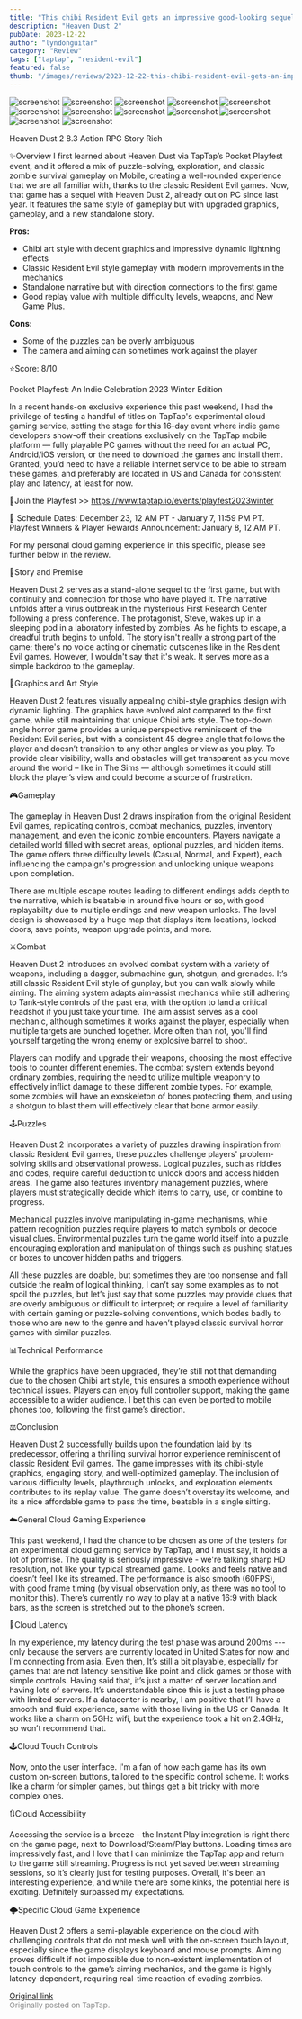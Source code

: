 ```yaml
---
title: "This chibi Resident Evil gets an impressive good-looking sequel | PC+Mobile (Cloud) - Heaven Dust 2"
description: "Heaven Dust 2"
pubDate: 2023-12-22
author: "lyndonguitar"
category: "Review"
tags: ["taptap", "resident-evil"]
featured: false
thumb: "/images/reviews/2023-12-22-this-chibi-resident-evil-gets-an-impressive-good-looking-sequel--pcmobile-cloud---heaven--0.avif"
---
```


<div class="gallery">
  <img src="/images/reviews/2023-12-22-this-chibi-resident-evil-gets-an-impressive-good-looking-sequel--pcmobile-cloud---heaven--0.avif" alt="screenshot" />
  <img src="/images/reviews/2023-12-22-this-chibi-resident-evil-gets-an-impressive-good-looking-sequel--pcmobile-cloud---heaven--1.avif" alt="screenshot" />
  <img src="/images/reviews/2023-12-22-this-chibi-resident-evil-gets-an-impressive-good-looking-sequel--pcmobile-cloud---heaven--2.avif" alt="screenshot" />
  <img src="/images/reviews/2023-12-22-this-chibi-resident-evil-gets-an-impressive-good-looking-sequel--pcmobile-cloud---heaven--3.avif" alt="screenshot" />
  <img src="/images/reviews/2023-12-22-this-chibi-resident-evil-gets-an-impressive-good-looking-sequel--pcmobile-cloud---heaven--4.avif" alt="screenshot" />
  <img src="/images/reviews/2023-12-22-this-chibi-resident-evil-gets-an-impressive-good-looking-sequel--pcmobile-cloud---heaven--5.avif" alt="screenshot" />
  <img src="/images/reviews/2023-12-22-this-chibi-resident-evil-gets-an-impressive-good-looking-sequel--pcmobile-cloud---heaven--6.avif" alt="screenshot" />
  <img src="/images/reviews/2023-12-22-this-chibi-resident-evil-gets-an-impressive-good-looking-sequel--pcmobile-cloud---heaven--7.avif" alt="screenshot" />
  <img src="/images/reviews/2023-12-22-this-chibi-resident-evil-gets-an-impressive-good-looking-sequel--pcmobile-cloud---heaven--8.avif" alt="screenshot" />
  <img src="/images/reviews/2023-12-22-this-chibi-resident-evil-gets-an-impressive-good-looking-sequel--pcmobile-cloud---heaven--9.avif" alt="screenshot" />
  <img src="/images/reviews/2023-12-22-this-chibi-resident-evil-gets-an-impressive-good-looking-sequel--pcmobile-cloud---heaven--10.avif" alt="screenshot" />
  <img src="/images/reviews/2023-12-22-this-chibi-resident-evil-gets-an-impressive-good-looking-sequel--pcmobile-cloud---heaven--11.avif" alt="screenshot" />
</div>

Heaven Dust 2
8.3
Action RPG
Story Rich

✨Overview
I first learned about Heaven Dust via TapTap’s Pocket Playfest event, and it offered a mix of puzzle-solving, exploration, and classic zombie survival gameplay on Mobile, creating a well-rounded experience that we are all familiar with, thanks to the classic Resident Evil games. Now, that game has a sequel with Heaven Dust 2, already out on PC since last year. It features the same style of gameplay but with upgraded graphics, gameplay, and a new standalone story.


**Pros:**
- Chibi art style with decent graphics and impressive dynamic lightning effects
- Classic Resident Evil style gameplay with modern improvements in the mechanics
- Standalone narrative but with direction connections to the first game
- Good replay value with multiple difficulty levels, weapons, and New Game Plus.



**Cons:**
- Some of the puzzles can be overly ambiguous
- The camera and aiming can sometimes work against the player


⭐️Score: 8/10

Pocket Playfest: An Indie Celebration 2023 Winter Edition

In a recent hands-on exclusive experience this past weekend, I had the privilege of testing a handful of titles on TapTap's experimental cloud gaming service, setting the stage for this 16-day event where indie game developers show-off their creations exclusively on the TapTap mobile platform — fully playable PC games without the need for an actual PC, Android/iOS version, or the need to download the games and install them.  Granted, you’d need to have a reliable internet service to be able to stream these games, and preferably are located in US and Canada for consistent play and latency, at least for now.

🔗Join the Playfest >>
https://www.taptap.io/events/playfest2023winter

📅 Schedule
Dates: December 23, 12 AM PT - January 7, 11:59 PM PT.
Playfest Winners & Player Rewards Announcement: January 8, 12 AM PT.

For my personal cloud gaming experience in this specific, please see further below in the review.

📖Story and Premise

Heaven Dust 2 serves as a stand-alone sequel to the first game, but with continuity and connection for those who have played it.  The narrative unfolds after a virus outbreak in the mysterious First Research Center following a press conference. The protagonist, Steve, wakes up in a sleeping pod in a laboratory infested by zombies. As he fights to escape, a dreadful truth begins to unfold. The story isn't really a strong part of the game; there's no voice acting or cinematic cutscenes like in the Resident Evil games. However, I wouldn't say that it's weak. It serves more as a simple backdrop to the gameplay.

🎨Graphics and Art Style

Heaven Dust 2 features visually appealing chibi-style graphics design with dynamic lighting. The graphics have evolved alot compared to the first game, while still maintaining that unique Chibi arts style. The top-down angle horror game provides a unique perspective reminiscent of the Resident Evil series, but with a consistent 45 degree angle that follows the player and doesn’t transition to any other angles or view as you play. To provide clear visibility, walls and obstacles will get transparent as you move around the world – like in The Sims — although sometimes it could still block the player’s view and could become a source of frustration.

🎮Gameplay

The gameplay in Heaven Dust 2 draws inspiration from the original Resident Evil games, replicating controls, combat mechanics, puzzles, inventory management, and even the iconic zombie encounters. Players navigate a detailed world filled with secret areas, optional puzzles, and hidden items. The game offers three difficulty levels (Casual, Normal, and Expert), each influencing the campaign's progression and unlocking unique weapons upon completion.

There are multiple escape routes leading to different endings adds depth to the narrative, which is beatable in around five hours or so, with good replayabilty due to multiple endings and new weapon unlocks. The level design is showcased by a huge map that displays item locations, locked doors, save points, weapon upgrade points, and more.

⚔️Combat

Heaven Dust 2 introduces an evolved combat system with a variety of weapons, including a dagger, submachine gun, shotgun, and grenades. It’s still classic Resident Evil style of gunplay, but you can walk slowly while aiming. The aiming system adapts aim-assist mechanics while still adhering to Tank-style controls of the past era, with the option to land a critical headshot if you just take your time. The aim assist serves as a cool mechanic, although sometimes it works against the player, especially when multiple targets are bunched together. More often than not, you'll find yourself targeting the wrong enemy or explosive barrel to shoot.

Players can modify and upgrade their weapons, choosing the most effective tools to counter different enemies. The combat system extends beyond ordinary zombies, requiring the need to utilize multiple weaponry to effectively inflict damage to these different zombie types. For example, some zombies will have an exoskeleton of bones protecting them, and using a shotgun to blast them will effectively clear that bone armor easily.

🕹Puzzles

Heaven Dust 2 incorporates a variety of puzzles drawing inspiration from classic Resident Evil games, these puzzles challenge players' problem-solving skills and observational prowess.  Logical puzzles, such as riddles and codes, require careful deduction to unlock doors and access hidden areas. The game also features inventory management puzzles, where players must strategically decide which items to carry, use, or combine to progress.

Mechanical puzzles involve manipulating in-game mechanisms, while pattern recognition puzzles require players to match symbols or decode visual clues. Environmental puzzles turn the game world itself into a puzzle, encouraging exploration and manipulation of things such as pushing statues or boxes to uncover hidden paths and triggers.

All these puzzles are doable, but sometimes they are too nonsense and fall outside the realm of logical thinking, I can’t say some examples as to not spoil the puzzles, but let’s just say that some puzzles may provide clues that are overly ambiguous or difficult to interpret; or require a level of familiarity with certain gaming or puzzle-solving conventions, which bodes badly to those who are new to the genre and haven’t played classic survival horror games with similar puzzles.

📊Technical Performance

While the graphics have been upgraded, they’re still not that demanding due to the chosen Chibi art style, this ensures a smooth experience without technical issues. Players can enjoy full controller support, making the game accessible to a wider audience. I bet this can even be ported to mobile phones too, following the first game’s direction.

⚖️Conclusion

Heaven Dust 2 successfully builds upon the foundation laid by its predecessor, offering a thrilling survival horror experience reminiscent of classic Resident Evil games. The game impresses with its chibi-style graphics, engaging story, and well-optimized gameplay. The inclusion of various difficulty levels, playthrough unlocks, and exploration elements contributes to its replay value. The game doesn’t overstay its welcome, and its a nice affordable game to pass the time, beatable in a single sitting.

☁️General Cloud Gaming Experience

This past weekend, I had the chance to be chosen as one of the testers for an experimental cloud gaming service by TapTap, and I must say, it holds a lot of promise. The quality is seriously impressive - we're talking sharp HD resolution, not like your typical streamed game. Looks and feels native and doesn’t feel like its streamed. The performance is also smooth (60FPS), with good frame timing (by visual observation only, as there was no tool to monitor this). There’s currently no way to play at a native 16:9 with black bars, as the screen is stretched out to the phone’s screen.

📶Cloud Latency

In my experience, my latency during the test phase was around 200ms --- only because the servers are currently located in United States for now and I'm connecting from asia. Even then, It’s still a bit playable, especially for games that are not latency sensitive like point and click games or those with simple controls. Having said that, it’s just a matter of server location and having lots of servers. It’s understandable since this is just a testing phase with limited servers. If a datacenter is nearby, I am positive that I’ll have a smooth and fluid experience, same with those living in the US or Canada. It works like a charm on 5GHz wifi, but the experience took a hit on 2.4GHz, so won’t recommend that.

🕹Cloud Touch Controls

Now, onto the user interface. I'm a fan of how each game has its own custom on-screen buttons, tailored to the specific control scheme. It works like a charm for simpler games, but things get a bit tricky with more complex ones.

🔃Cloud Accessibility

Accessing the service is a breeze - the Instant Play integration is right there on the game page, next to Download/Steam/Play buttons.  Loading times are impressively fast, and I love that I can minimize the TapTap app and return to the game still streaming. Progress is not yet saved between streaming sessions, so it’s clearly just for testing purposes. Overall, it's been an interesting experience, and while there are some kinks, the potential here is exciting. Definitely surpassed my expectations.

🌩Specific Cloud Game Experience

Heaven Dust 2 offers a semi-playable experience on the cloud with challenging controls that do not mesh well with the on-screen touch layout, especially since the game displays keyboard and mouse prompts. Aiming proves difficult if not impossible due to non-existent implementation of touch controls to the game’s aiming mechanics, and the game is highly latency-dependent, requiring real-time reaction of evading zombies.

[Original link](https://www.taptap.io/post/6654055)<br><span style="font-size: 0.95em; color: #888;">Originally posted on TapTap.</span>

